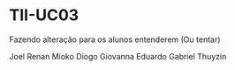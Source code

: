 # TII-UC03

Fazendo alteração para os alunos entenderem (Ou tentar)

Joel
Renan
Mioko
Diogo
Giovanna
Eduardo
Gabriel
Thuyzin